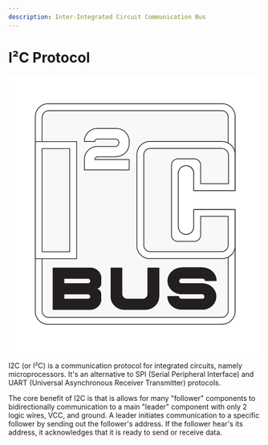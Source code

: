 ```yaml
---
description: Inter-Integrated Circuit Communication Bus
---
```


# I²C Protocol

![](../.gitbook/assets/i-c_bus_logo.svg.png)

I2C \(or I²C\) is a communication protocol for integrated circuits, namely microprocessors. It's an alternative to SPI \(Serial Peripheral Interface\) and UART \(Universal Asynchronous Receiver Transmitter\) protocols.

The core benefit of I2C is that is allows for many "follower" components to bidirectionally communication to a main "leader" component with only 2 logic wires, VCC, and ground. A leader initiates communication to a specific follower by sending out the follower's address. If the follower hear's its address, it acknowledges that it is ready to send or receive data.

